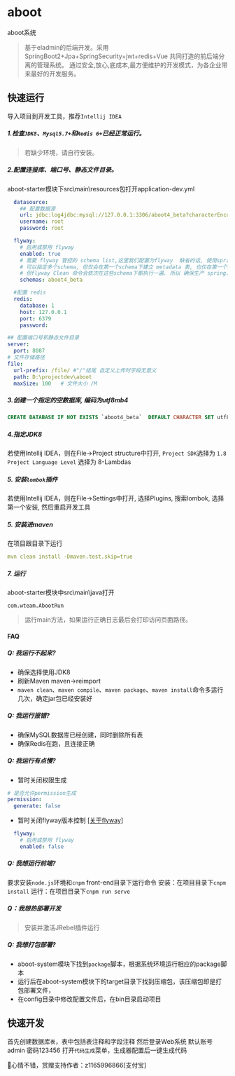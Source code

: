 # aboot
aboot系统
> 基于eladmin的后端开发。采用SpringBoot2+Jpa+SpringSecurity+jwt+redis+Vue 共同打造的前后端分离的管理系统。
> 通过安全,放心,底成本,最方便维护的开发模式，为各企业带来最好的开发服务。
## 快速运行
导入项目到开发工具，推荐`Intellij IDEA`
##### 1.检查`JDK8`、`Mysql5.7+`和`Redis 6+`已经正常运行。
> 若缺少环境，请自行安装。

##### 2.配置连接库、端口号、静态文件目录。
aboot-starter模块下src\main\resources包打开application-dev.yml
``` yaml
  datasource:
    ## 配置数据源
    url: jdbc:log4jdbc:mysql://127.0.0.1:3306/aboot4_beta?characterEncoding=utf8&useSSL=false&serverTimezone=Asia/Shanghai
    username: root
    password: root
```
```yaml
  flyway:
    # 启用或禁用 flyway
    enabled: true
    # 需要 flyway 管控的 schema list,这里我们配置为flyway  缺省的话, 使用spring.datasource.url 配置的那个 schema,
    # 可以指定多个schema, 但仅会在第一个schema下建立 metadata 表, 也仅在第一个schema应用migration sql 脚本.
    # 但flyway Clean 命令会依次在这些schema下都执行一遍. 所以 确保生产 spring.flyway.clean-disabled 为 true
    schemas: aboot4_beta
```
```yaml
  #配置 redis
  redis:
    database: 1
    host: 127.0.0.1
    port: 6379
    password:
```
```yaml
## 配置端口号和静态文件目录
server:
  port: 8087
# 文件存储路径
file:
  url-prefix: /file/ #"/"结尾 自定义上传时字段无意义
  path: D:\projectdev\aboot
  maxSize: 100   # 文件大小 /M
```

##### 3.创建一个指定的空数据库, 编码为utf8mb4
```sql
CREATE DATABASE IF NOT EXISTS `aboot4_beta`  DEFAULT CHARACTER SET utf8mb4 ;
```

##### 4.指定JDK8
若使用Intellij IDEA，则在File->Project structure中打开,
`Project SDK`选择为 `1.8`
`Project Language Level` 选择为 8-Lambdas

##### 5. 安装`lombok`插件
若使用Intellij IDEA，则在File->Settings中打开,
选择Plugins, 搜索lombok, 选择第一个安装, 然后重启开发工具

##### 5. 安装进maven
在项目跟目录下运行
```yaml
mvn clean install -Dmaven.test.skip=true
```
##### 7. 运行
aboot-starter模块中src\main\java打开
```
com.wteam.AbootRun
```
> 运行main方法，如果运行正确日志最后会打印访问页面路径。

#### FAQ
##### Q: 我运行不起来?
- 确保选择使用JDK8
- 刷新Maven maven->reimport
- `maven clean`、`maven compile`、`maven package`、`maven install`命令多运行几次，确定jar包已经安装好
##### Q: 我运行报错?
- 确保MySQL数据库已经创建，同时删除所有表
- 确保Redis在跑，且连接正确
##### Q: 我运行有点慢?
- 暂时关闭权限生成
```yaml
# 是否允许permission生成
permission:
  generate: false
```
- 暂时关闭flyway版本控制 [[关于flyway]](/aboot-system/src/main/resources/db/migration/README.md)
```yaml
  flyway:
    # 启用或禁用 flyway
    enabled: false
```
##### Q: 我想运行前端?
要求安装`node.js`环境和`cnpm`
front-end目录下运行命令
安装：在项目目录下`cnpm install`
运行：在项目目录下`cnpm run serve`
##### Q：我想热部署开发
> 安装并激活JRebel插件运行
##### Q: 我想打包部署?
- aboot-system模块下找到`package`脚本，根据系统环境运行相应的package脚本
- 运行后在aboot-system模块下的target目录下找到压缩包，该压缩包即是打包部署文件，
- 在config目录中修改配置文件后，在bin目录启动项目
## 快速开发
首先创建数据库`表`，表中包括表注释和字段注释
然后登录Web系统 默认账号admin 密码123456
打开`代码生成`菜单，生成器配置后一键生成代码

:egg:心情不错，赏赠支持作者：z1165996866[支付宝]